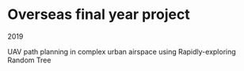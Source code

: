 # Overseas final year project

2019

UAV path planning in complex urban airspace using Rapidly-exploring Random Tree

